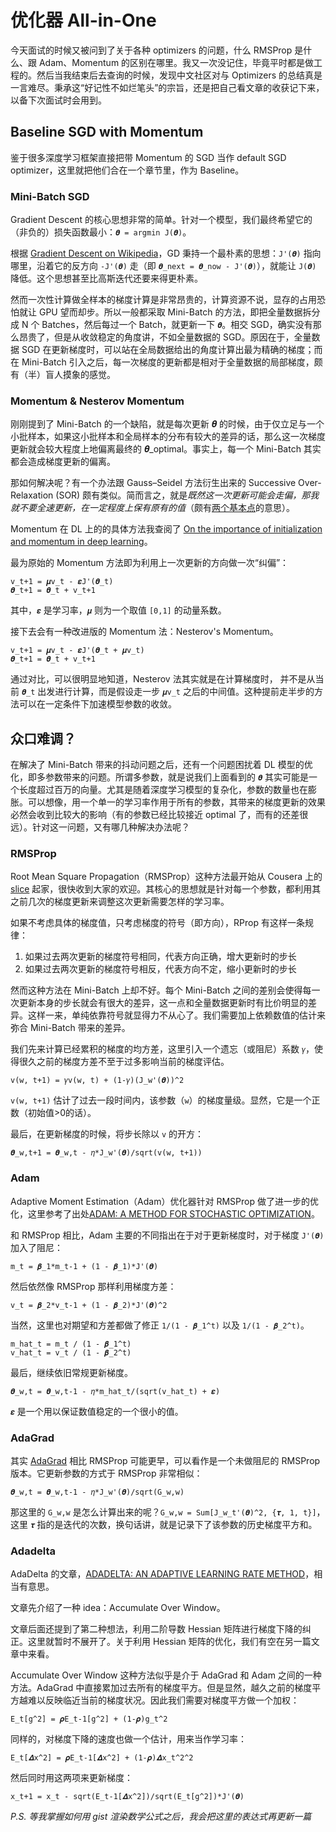 # 优化器 All-in-One

今天面试的时候又被问到了关于各种 optimizers 的问题，什么 RMSProp 是什么、跟 Adam、Momentum 的区别在哪里。我又一次没记住，毕竟平时都是做工程的。然后当我结束后去查询的时候，发现中文社区对与 Optimizers 的总结真是一言难尽。秉承这“好记性不如烂笔头”的宗旨，还是把自己看文章的收获记下来，以备下次面试时会用到。

## Baseline SGD with Momentum

鉴于很多深度学习框架直接把带 Momentum 的 SGD 当作 default SGD optimizer，这里就把他们合在一个章节里，作为 Baseline。



### Mini-Batch SGD

Gradient Descent 的核心思想非常的简单。针对一个模型，我们最终希望它的（非负的）损失函数最小：`𝜽 = argmin J(𝜽)`。

根据 [Gradient Descent on Wikipedia](https://en.wikipedia.org/wiki/Gradient_descent)，GD 秉持一个最朴素的思想：`J'(𝜽)` 指向哪里，沿着它的反方向 `-J'(𝜽)` 走（即 `𝜽_next = 𝜽_now - J'(𝜽)`），就能让 `J(𝜽)` 降低。这个思想甚至比高斯迭代还要来得更朴素。

然而一次性计算做全样本的梯度计算是非常昂贵的，计算资源不说，显存的占用恐怕就让 GPU 望而却步。所以一般都采取 Mini-Batch 的方法，即把全量数据拆分成 N 个 Batches，然后每过一个 Batch，就更新一下 `𝜽`。相交 SGD，确实没有那么昂贵了，但是从收敛稳定的角度讲，不如全量数据的 SGD。原因在于，全量数据 SGD 在更新梯度时，可以站在全局数据给出的角度计算出最为精确的梯度；而在 Mini-Batch 引入之后，每一次梯度的更新都是相对于全量数据的局部梯度，颇有（半）盲人摸象的感觉。

### Momentum & Nesterov Momentum

刚刚提到了 Mini-Batch 的一个缺陷，就是每次更新 𝜽 的时候，由于仅立足与一个小批样本，如果这小批样本和全局样本的分布有较大的差异的话，那么这一次梯度更新就会较大程度上地偏离最终的 𝜽_optimal。事实上，每一个 Mini-Batch 其实都会造成梯度更新的偏离。

那如何解决呢？有一个办法跟 Gauss–Seidel 方法衍生出来的 Successive Over-Relaxation (SOR) 颇有类似。简而言之，就是*既然这一次更新可能会走偏，那我就不要全速更新，在一定程度上保有原有的值*（颇有[两个基本点](https://zh.wikipedia.org/wiki/%E4%B8%80%E4%B8%AA%E4%B8%AD%E5%BF%83%E3%80%81%E4%B8%A4%E4%B8%AA%E5%9F%BA%E6%9C%AC%E7%82%B9)的意思）。

Momentum 在 DL 上的的具体方法我查阅了 [On the importance of initialization and momentum in deep learning](http://www.cs.utoronto.ca/~ilya/pubs/2013/1051_2.pdf)。

最为原始的 Momentum 方法即为利用上一次更新的方向做一次“纠偏”：

```
v_t+1 = 𝝁v_t - 𝜺J'(𝜽_t)
𝜽_t+1 = 𝜽_t + v_t+1
```

其中，`𝜺` 是学习率，`𝝁` 则为一个取值 `[0,1]` 的动量系数。

接下去会有一种改进版的 Momentum 法：Nesterov's Momentum。

```
v_t+1 = 𝝁v_t - 𝜺J'(𝜽_t + 𝝁v_t)
𝜽_t+1 = 𝜽_t + v_t+1
```

通过对比，可以很明显地知道，Nesterov 法其实就是在计算梯度时， 并不是从当前 `𝜽_t` 出发进行计算，而是假设走一步 `𝝁v_t` 之后的中间值。这种提前走半步的方法可以在一定条件下加速模型参数的收敛。

## 众口难调？

在解决了 Mini-Batch 带来的抖动问题之后，还有一个问题困扰着 DL 模型的优化，即多参数带来的问题。所谓多参数，就是说我们上面看到的 `𝜽` 其实可能是一个长度超过百万的向量。尤其是随着深度学习模型的复杂化，参数的数量也在膨胀。可以想像，用一个单一的学习率作用于所有的参数，其带来的梯度更新的效果必然会收到比较大的影响（有的参数已经比较接近 optimal 了，而有的还差很远）。针对这一问题，又有哪几种解决办法呢？

### RMSProp
Root Mean Square Propagation（RMSProp）这种方法最开始从 Cousera 上的 [slice](http://www.cs.toronto.edu/~tijmen/csc321/slides/lecture_slides_lec6.pdf) 起家，很快收到大家的欢迎。其核心的思想就是针对每一个参数，都利用其之前几次的梯度更新来调整这次更新需要怎样的学习率。

如果不考虑具体的梯度值，只考虑梯度的符号（即方向），RProp 有这样一条规律：

1. 如果过去两次更新的梯度符号相同，代表方向正确，增大更新时的步长
2. 如果过去两次更新的梯度符号相反，代表方向不定，缩小更新时的步长

然而这种方法在 Mini-Batch 上却不好。每个 Mini-Batch 之间的差别会使得每一次更新本身的步长就会有很大的差异，这一点和全量数据更新时有比价明显的差异。这样一来，单纯依靠符号就显得力不从心了。我们需要加上依赖数值的估计来弥合 Mini-Batch 带来的差异。

我们先来计算已经累积的梯度的均方差，这里引入一个遗忘（或阻尼）系数 `𝛾`，使得很久之前的梯度方差不至于过多影响当前的梯度评估。

```
v(w, t+1) = 𝛾v(w, t) + (1-𝛾)(J_w'(𝜽))^2
```

`v(w, t+1)` 估计了过去一段时间内，该参数（`w`）的梯度量级。显然，它是一个正数（初始值>0的话）。

最后，在更新梯度的时候，将步长除以 `v` 的开方：

```
𝜽_w,t+1 = 𝜽_w,t - 𝜂*J_w'(𝜽)/sqrt(v(w, t+1))
```

### Adam

Adaptive Moment Estimation（Adam）优化器针对 RMSProp 做了进一步的优化，这里参考了出处[ADAM: A METHOD FOR STOCHASTIC OPTIMIZATION](https://arxiv.org/pdf/1412.6980.pdf)。 

和 RMSProp 相比，Adam 主要的不同指出在于对于更新梯度时，对于梯度 `J'(𝜽)` 加入了阻尼：

```
m_t = 𝜷_1*m_t-1 + (1 - 𝜷_1)*J'(𝜽)
```

然后依然像 RMSProp 那样利用梯度方差：

```
v_t = 𝜷_2*v_t-1 + (1 - 𝜷_2)*J'(𝜽)^2
```

当然，这里也对期望和方差都做了修正 `1/(1 - 𝜷_1^t)` 以及 `1/(1 - 𝜷_2^t)`。

```
m_hat_t = m_t / (1 - 𝜷_1^t)
v_hat_t = v_t / (1 - 𝜷_2^t)
```

最后，继续依旧常规更新梯度。

```
𝜽_w,t = 𝜽_w,t-1 - 𝜂*m_hat_t/(sqrt(v_hat_t) + 𝜺)
```

`𝜺` 是一个用以保证数值稳定的一个很小的值。

### AdaGrad

其实 [AdaGrad](https://web.archive.org/web/20150330033637/http://seed.ucsd.edu/mediawiki/images/6/6a/Adagrad.pdf) 相比 RMSProp 可能更早，可以看作是一个未做阻尼的 RMSProp 版本。它更新参数的方式于 RMSProp 非常相似：

```
𝜽_w,t = 𝜽_w,t-1 - 𝜂*J_w'(𝜽)/sqrt(G_w,w)
```

那这里的 `G_w,w` 是怎么计算出来的呢？`G_w,w = Sum[J_w_t'(𝜽)^2, {𝝉, 1, t}]`，这里 `𝝉` 指的是迭代的次数，换句话讲，就是记录下了该参数的历史梯度平方和。

### Adadelta

AdaDelta 的文章，[ADADELTA: AN ADAPTIVE LEARNING RATE METHOD](https://arxiv.org/pdf/1212.5701.pdf)，相当有意思。

文章先介绍了一种 idea：Accumulate Over Window。

文章后面还提到了第二种想法，利用二阶导数 Hessian 矩阵进行梯度下降的纠正。这里就暂时不展开了。关于利用 Hessian 矩阵的优化，我们有空在另一篇文章中来看。

Accumulate Over Window 这种方法似乎是介于 AdaGrad 和 Adam 之间的一种方法。AdaGrad 中直接累加过去所有的梯度平方。但是显然，越久之前的梯度平方越难以反映临近当前的梯度状况。因此我们需要对梯度平方做一个加权：

```
E_t[g^2] = 𝝆E_t-1[g^2] + (1-𝝆)g_t^2
```

同样的，对梯度下降的速度也做一个估计，用来当作学习率：

```
E_t[𝜟x^2] = 𝝆E_t-1[𝜟x^2] + (1-𝝆)𝜟x_t^2^2
```

然后同时用这两项来更新梯度：

```
x_t+1 = x_t - sqrt(E_t-1[𝜟x^2])/sqrt(E_t[g^2])*J'(𝜽)
```


*P.S. 等我掌握如何用 gist 渲染数学公式之后，我会把这里的表达式再更新一篇*
